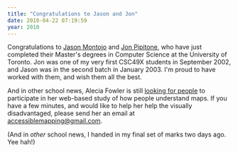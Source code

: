 ```yaml
---
title: "Congratulations to Jason and Jon"
date: 2010-04-22 07:19:59
year: 2010
---
```

Congratulations to <a href="http://www.cs.utoronto.ca/~jmontojo/">Jason Montojo</a> and <a href="http://skoolr.blogspot.com/">Jon Pipitone</a>, who have just completed their Master's degrees in Computer Science at the University of Toronto. Jon was one of my very first CSC49X students in September 2002, and Jason was in the second batch in January 2003. I'm proud to have worked with them, and wish them all the best.

And in other school news, Alecia Fowler is still <a href="http://ajfowler.wordpress.com/2010/04/21/call-for-participants/">looking for people</a> to participate  in her web-based study of how people understand maps. If you have a few minutes, and would like to help her help the visually disadvantaged, please send her an email at <a href="mailto:accessiblmapping@gmail.com">accessiblemapping@gmail.com</a>.

(And in <em>other</em> school news, I handed in my final set of marks two days ago. Yee hah!)
